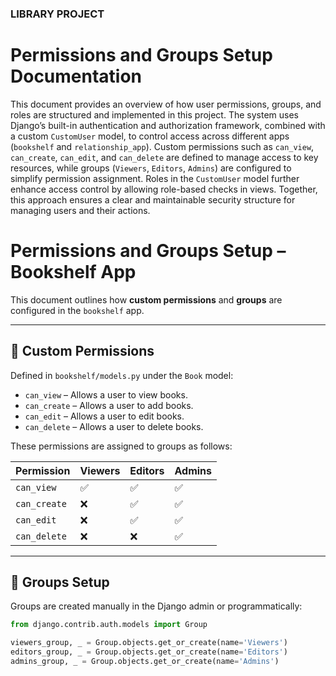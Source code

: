 ### LIBRARY PROJECT


# Permissions and Groups Setup Documentation

This document provides an overview of how user permissions, groups, and roles are structured and implemented in this project. The system uses Django’s built-in authentication and authorization framework, combined with a custom `CustomUser` model, to control access across different apps (`bookshelf` and `relationship_app`). Custom permissions such as `can_view`, `can_create`, `can_edit`, and `can_delete` are defined to manage access to key resources, while groups (`Viewers`, `Editors`, `Admins`) are configured to simplify permission assignment. Roles in the `CustomUser` model further enhance access control by allowing role-based checks in views. Together, this approach ensures a clear and maintainable security structure for managing users and their actions.


# Permissions and Groups Setup – Bookshelf App

This document outlines how **custom permissions** and **groups** are configured in the `bookshelf` app.

---

## 🔐 Custom Permissions
Defined in `bookshelf/models.py` under the `Book` model:

- `can_view` – Allows a user to view books.
- `can_create` – Allows a user to add books.
- `can_edit` – Allows a user to edit books.
- `can_delete` – Allows a user to delete books.

These permissions are assigned to groups as follows:

| Permission    | Viewers | Editors | Admins |
|---------------|---------|---------|--------|
| `can_view`    | ✅      | ✅      | ✅     |
| `can_create`  | ❌      | ✅      | ✅     |
| `can_edit`    | ❌      | ✅      | ✅     |
| `can_delete`  | ❌      | ❌      | ✅     |

---

## 👥 Groups Setup
Groups are created manually in the Django admin or programmatically:

```python
from django.contrib.auth.models import Group

viewers_group, _ = Group.objects.get_or_create(name='Viewers')
editors_group, _ = Group.objects.get_or_create(name='Editors')
admins_group, _ = Group.objects.get_or_create(name='Admins')
